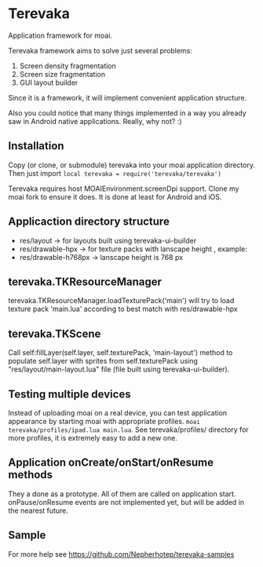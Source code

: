 Terevaka
========

Application framework for moai.

Terevaka framework aims to solve just several problems:

1. Screen density fragmentation
2. Screen size fragmentation
3. GUI layout builder

Since it is a framework, it will implement convenient application structure.

Also you could notice that many things implemented in a way you already saw in Android native applications. Really, why not? :)

Installation
---------

Copy (or clone, or submodule) terevaka into your moai application directory.
Then just import
```local terevaka = require('terevaka/terevaka')```

Terevaka requires host MOAIEnvironment.screenDpi support. Clone my moai fork to ensure it does. It is done at least for Android and iOS.

Applicaction directory structure
---------

 * res/layout -> for layouts built using terevaka-ui-builder
 * res/drawable-h<height>px -> for texture packs with lanscape height <height>, example:
 * res/drawable-h768px -> lanscape height is 768 px


terevaka.TKResourceManager
---------

terevaka.TKResourceManager.loadTexturePack('main') will try to load texture pack 'main.lua' according to best match with res/drawable-h<height>px


terevaka.TKScene
---------

Call self:fillLayer(self.layer, self.texturePack, 'main-layout') method to populate self.layer
with sprites from self.texturePack using "res/layout/main-layout.lua" file (file built using terevaka-ui-builder).

Testing multiple devices
---------

Instead of uploading moai on a real device, you can test application appearance by starting moai with appropriate profiles.
```moai terevaka/profiles/ipad.lua main.lua```. See terevaka/profiles/ directory for more profiles, it is extremely easy to add a new one.

Application onCreate/onStart/onResume methods
--------

They a done as a prototype. All of them are called on application start. onPause/onResume events are not implemented yet, but will be added in the nearest future.

Sample
--------

For more help see https://github.com/Nepherhotep/terevaka-samples
